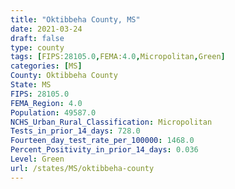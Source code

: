 ```yaml
---
title: "Oktibbeha County, MS"
date: 2021-03-24
draft: false
type: county
tags: [FIPS:28105.0,FEMA:4.0,Micropolitan,Green]
categories: [MS]
County: Oktibbeha County
State: MS
FIPS: 28105.0
FEMA_Region: 4.0
Population: 49587.0
NCHS_Urban_Rural_Classification: Micropolitan
Tests_in_prior_14_days: 728.0
Fourteen_day_test_rate_per_100000: 1468.0
Percent_Positivity_in_prior_14_days: 0.036
Level: Green
url: /states/MS/oktibbeha-county
---
```



